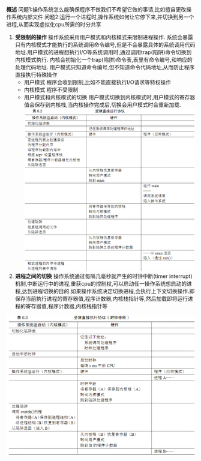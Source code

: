 **概述** 
问题1:操作系统怎么能确保程序不做我们不希望它做的事请,比如擅自更改操作系统内部文件
问题2:运行一个进程时,操作系统如何让它停下来,并切换到另一个进程,从而实现虚拟化cpu所需的时分共享

1.  **受限制的操作**
    操作系统采用用户模式和内核模式来限制进程操作. 系统会暴露只有内核模式才能执行的系统调用命令编号,但是不会暴露具体的系统调用代码地址.用户模式的进程想执行I/O等系统调用时,通过调用trap(陷阱)命令切换到内核模式执行. 内核会初始化一个trap(陷阱)命令表,表里有命令编号,和响应的处理代码地址. 用户模式只知道命令编号,但不知道命令代码地址,从而防止程序直接执行特殊操作
    *   用户模式
        程序会收到限制,比如不能直接执行I/O请求等特权操作
    *   内核模式
        程序不受限制
    *   用户模式和内核模式的切换
        用户模式切换到内核模式时,用户模式的寄存器值会保存到内核栈,当内核操作完成后,切换会用户模式时会重新加载.
        <img src="笔记图片/image-20220120204153821.png" alt="image-20220120204153821" style="zoom:80%;" />
2.  **进程之间的切换**
操作系统通过每隔几毫秒就产生的时钟中断(timer interrupt)机制,中断运行中的进程,重获cpu的控制权,可以启动任一操作系统想启动的进程,达到进程切换的目的.如果操作系统决定切换进程,会执行上下文切换操作.即保存当前执行进程的寄存器值,程序计数器,内核栈指针等,然后加载即将运行进程的寄存器值,程序计数器,内核栈指针等
<img src="笔记图片/image-20220120204210080.png" alt="image-20220120204210080" style="zoom:80%;" />